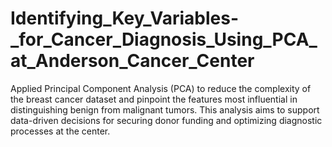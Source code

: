 # Identifying_Key_Variables-_for_Cancer_Diagnosis_Using_PCA_at_Anderson_Cancer_Center
Applied Principal Component Analysis (PCA) to reduce the complexity of the breast cancer dataset and pinpoint the features most influential in distinguishing benign from malignant tumors. This analysis aims to support data-driven decisions for securing donor funding and optimizing diagnostic processes at the center.
